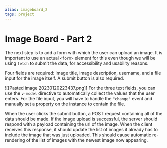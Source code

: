 ```yaml
---
alias: imageboard_2
tags: project
---
```

# Image Board - Part 2

The next step is to add a form with which the user can upload an image. It is important to use an actual `<form>` element for this even though we will be using `fetch` to submit the data, for accessibility and usability reasons.

Four fields are required: image title, image description, username, and a file input for the image itself. A submit button is also required.

![[Pasted image 20230120223437.png]]
For the three text fields, you can use the `v-model` directive to automatically collect the values that the user enters. For the file input, you will have to handle the `"change"` event and manually set a property on the instance to contain the file.

When the user clicks the submit button, a POST request containing all of the data should be made. If the image upload is successful, the server should respond with a payload containing the url of the image. When the client receives this response, it should update the list of images it already has to include the image that was just uploaded. This should cause automatic re-rendering of the list of images with the newest image now appearing.
